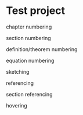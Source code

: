 # Test project

chapter numbering

section numbering

definition/theorem numbering

equation numbering

sketching

referencing

section referencing

hovering